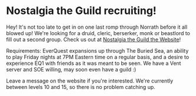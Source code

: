 # Nostalgia the Guild recruiting!

Hey! It's not too late to get in on one last romp through Norrath before it all blowed up! We're looking for a druid, cleric, berserker, monk or beastlord to fill out a second group. Check us out at [Nostalgia the Guild the Website](http://nostalgia.chasingdings.com)!

Requirements: EverQuest expansions up through The Buried Sea, an ability to play Friday nights at 7PM Eastern time on a regular basis, and a desire to experience EQ1 with friends as it was meant to be seen. We have a Vent server and SOE willing, may soon even have a guild :)

Leave a message on the website if you're interested. We're currently between levels 10 and 15, so there is no problem catching up.

